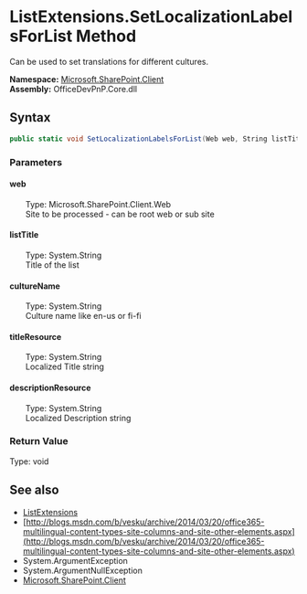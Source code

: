 # ListExtensions.SetLocalizationLabelsForList Method  
 Can be used to set translations for different cultures.   

**Namespace:** [Microsoft.SharePoint.Client](Microsoft.SharePoint.Client.md)  
**Assembly:** OfficeDevPnP.Core.dll  
## Syntax
```C#
public static void SetLocalizationLabelsForList(Web web, String listTitle, String cultureName, String titleResource, String descriptionResource)
```
### Parameters
#### web  
&emsp;&emsp;Type: Microsoft.SharePoint.Client.Web  
&emsp;&emsp;Site to be processed - can be root web or sub site  

  

#### listTitle  
&emsp;&emsp;Type: System.String  
&emsp;&emsp;Title of the list  

  

#### cultureName  
&emsp;&emsp;Type: System.String  
&emsp;&emsp;Culture name like en-us or fi-fi  

  

#### titleResource  
&emsp;&emsp;Type: System.String  
&emsp;&emsp;Localized Title string  

  

#### descriptionResource  
&emsp;&emsp;Type: System.String  
&emsp;&emsp;Localized Description string  

  

### Return Value
Type: void  

## See also
- [ListExtensions](Microsoft.SharePoint.Client.ListExtensions.md) 
- [http://blogs.msdn.com/b/vesku/archive/2014/03/20/office365-multilingual-content-types-site-columns-and-site-other-elements.aspx](http://blogs.msdn.com/b/vesku/archive/2014/03/20/office365-multilingual-content-types-site-columns-and-site-other-elements.aspx)
- System.ArgumentException
- System.ArgumentNullException
- [Microsoft.SharePoint.Client](Microsoft.SharePoint.Client.md) 
